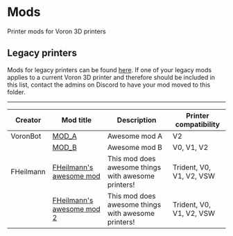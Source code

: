 # Mods

Printer mods for Voron 3D printers

## Legacy printers

Mods for legacy printers can be found [here](../legacy_printers/printer_mods).
If one of your legacy mods applies to a current Voron 3D printer and therefore should be included in this list, 
contact the admins on Discord to have your mod moved to this folder.

---



| Creator | Mod title | Description | Printer compatibility |
| --- | --- | --- | --- |
| VoronBot | [MOD_A](VoronBot/mod_1_a) | Awesome mod A | V2 |
|  | [MOD_B](VoronBot/mod_1_b) | Awesome mod B | V0, V1, V2 |
| FHeilmann | [FHeilmann's awesome mod](FHeilmann/mod_b_1) | This mod does awesome things with awesome printers! | Trident, V0, V1, V2, VSW |
|  | [FHeilmann's awesome mod 2](FHeilmann/mod_b_2) | This mod does awesome things with awesome printers! | Trident, V0, V1, V2, VSW |
